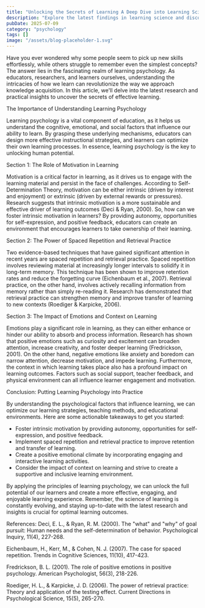 ```yaml
---
title: "Unlocking the Secrets of Learning A Deep Dive into Learning Science"
description: "Explore the latest findings in learning science and discover practical strategies to enhance your learning process."
pubDate: 2025-07-09
category: "psychology"
tags: []
image: "/assets/blog-placeholder-1.svg"
---
```


Have you ever wondered why some people seem to pick up new skills effortlessly, while others struggle to remember even the simplest concepts? The answer lies in the fascinating realm of learning psychology. As educators, researchers, and learners ourselves, understanding the intricacies of how we learn can revolutionize the way we approach knowledge acquisition. In this article, we'll delve into the latest research and practical insights to uncover the secrets of effective learning.

The Importance of Understanding Learning Psychology

Learning psychology is a vital component of education, as it helps us understand the cognitive, emotional, and social factors that influence our ability to learn. By grasping these underlying mechanisms, educators can design more effective instructional strategies, and learners can optimize their own learning processes. In essence, learning psychology is the key to unlocking human potential.

Section 1: The Role of Motivation in Learning

Motivation is a critical factor in learning, as it drives us to engage with the learning material and persist in the face of challenges. According to Self-Determination Theory, motivation can be either intrinsic (driven by interest and enjoyment) or extrinsic (driven by external rewards or pressures). Research suggests that intrinsic motivation is a more sustainable and effective driver of learning outcomes (Deci & Ryan, 2000). So, how can we foster intrinsic motivation in learners? By providing autonomy, opportunities for self-expression, and positive feedback, educators can create an environment that encourages learners to take ownership of their learning.

Section 2: The Power of Spaced Repetition and Retrieval Practice

Two evidence-based techniques that have gained significant attention in recent years are spaced repetition and retrieval practice. Spaced repetition involves reviewing material at increasingly longer intervals to solidify it in long-term memory. This technique has been shown to improve retention rates and reduce the forgetting curve (Eichenbaum et al., 2007). Retrieval practice, on the other hand, involves actively recalling information from memory rather than simply re-reading it. Research has demonstrated that retrieval practice can strengthen memory and improve transfer of learning to new contexts (Roediger & Karpicke, 2006).

Section 3: The Impact of Emotions and Context on Learning

Emotions play a significant role in learning, as they can either enhance or hinder our ability to absorb and process information. Research has shown that positive emotions such as curiosity and excitement can broaden attention, increase creativity, and foster deeper learning (Fredrickson, 2001). On the other hand, negative emotions like anxiety and boredom can narrow attention, decrease motivation, and impede learning. Furthermore, the context in which learning takes place also has a profound impact on learning outcomes. Factors such as social support, teacher feedback, and physical environment can all influence learner engagement and motivation.

Conclusion: Putting Learning Psychology into Practice

By understanding the psychological factors that influence learning, we can optimize our learning strategies, teaching methods, and educational environments. Here are some actionable takeaways to get you started:

* Foster intrinsic motivation by providing autonomy, opportunities for self-expression, and positive feedback.
* Implement spaced repetition and retrieval practice to improve retention and transfer of learning.
* Create a positive emotional climate by incorporating engaging and interactive learning activities.
* Consider the impact of context on learning and strive to create a supportive and inclusive learning environment.

By applying the principles of learning psychology, we can unlock the full potential of our learners and create a more effective, engaging, and enjoyable learning experience. Remember, the science of learning is constantly evolving, and staying up-to-date with the latest research and insights is crucial for optimal learning outcomes.

References:
Deci, E. L., & Ryan, R. M. (2000). The "what" and "why" of goal pursuit: Human needs and the self-determination of behavior. Psychological Inquiry, 11(4), 227-268.

Eichenbaum, H., Kerr, M., & Cohen, N. J. (2007). The case for spaced repetition. Trends in Cognitive Sciences, 11(10), 417-423.

Fredrickson, B. L. (2001). The role of positive emotions in positive psychology. American Psychologist, 56(3), 218-226.

Roediger, H. L., & Karpicke, J. D. (2006). The power of retrieval practice: Theory and application of the testing effect. Current Directions in Psychological Science, 15(5), 265-270.